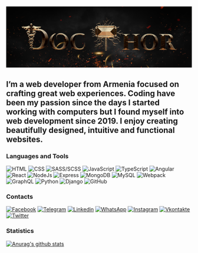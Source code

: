 ![Header](https://github.com/saroyangor/saroyangor/blob/main/assets/header.png)

## I’m a web developer from Armenia focused on crafting great web experiences. Coding have been my passion since the days I started working with computers but I found myself into web development since 2019. I enjoy creating beautifully designed, intuitive and functional websites.

### Languages and Tools

![HTML](https://img.shields.io/badge/-HTML-090909?style=for-the-badge&logo=html5)
![CSS](https://img.shields.io/badge/-CSS-090909?style=for-the-badge&logo=css3&logoColor=219ad5)
![SASS/SCSS](https://img.shields.io/badge/-SASS/SCSS-090909?style=for-the-badge&logo=sass)
![JavaScript](https://img.shields.io/badge/-JavaScript-090909?style=for-the-badge&logo=javascript)
![TypeScript](https://img.shields.io/badge/-TypeScript-090909?style=for-the-badge&logo=typescript)
![Angular](https://img.shields.io/badge/-Angular-090909?style=for-the-badge&logo=angular&logoColor=DD0031)
![React](https://img.shields.io/badge/-React-090909?style=for-the-badge&logo=react)
![NodeJs](https://img.shields.io/badge/-NodeJs-090909?style=for-the-badge&logo=node.js)
![Express](https://img.shields.io/badge/-Express-090909?style=for-the-badge&logo=express&logoColor=F7DF1E)
![MongoDB](https://img.shields.io/badge/-MongoDB-090909?style=for-the-badge&logo=mongodb)
![MySQL](https://img.shields.io/badge/-MySQL-090909?style=for-the-badge&logo=mysql)
![Webpack](https://img.shields.io/badge/-Webpack-090909?style=for-the-badge&logo=webpack)
![GraphQL](https://img.shields.io/badge/-GraphQL-090909?style=for-the-badge&logo=graphql&logoColor=E831A7)
![Python](https://img.shields.io/badge/-Python-090909?style=for-the-badge&logo=python&logoColor=3872A7)
![Django](https://img.shields.io/badge/-Django-090909?style=for-the-badge&logo=django&logoColor=2BA977)
![GitHub](https://img.shields.io/badge/-GitHub-090909?style=for-the-badge&logo=github&logoColor=832291)

### Contacts

[![Facebook](https://img.shields.io/badge/-Facebook-090909?style=for-the-badge&logo=facebook)](https://www.facebook.com/saroyangor)
[![Telegram](https://img.shields.io/badge/-Telegram-090909?style=for-the-badge&logo=telegram)](http://t.me/docthor69)
[![Linkedin](https://img.shields.io/badge/-Linkedin-090909?style=for-the-badge&logo=linkedin&logoColor=0A66C2)](https://www.linkedin.com/in/docthor/)
[![WhatsApp](https://img.shields.io/badge/-WhatsApp-090909?style=for-the-badge&logo=whatsapp&logoColor=2ED34D)](https://wa.me/+37494963676)
[![Instagram](https://img.shields.io/badge/-Instagram-090909?style=for-the-badge&logo=instagram)](https://www.instagram.com/saroyangor.98/)
[![Vkontakte](https://img.shields.io/badge/-VKontakte-090909?style=for-the-badge&logo=vk)](https://vk.com/docthor69)
[![Twitter](https://img.shields.io/badge/-Twitter-090909?style=for-the-badge&logo=twitter)](https://twitter.com/SaroyanGor)

### Statistics

[![Anurag's github stats](https://github-readme-stats.vercel.app/api?username=docthorhorus&show_icons=true&theme=tokyonight)](https://github.com/anuraghazra/github-readme-stats)
